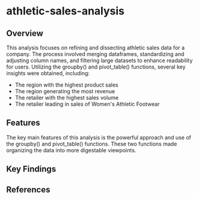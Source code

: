 # athletic-sales-analysis

## Overview

This analysis focuses on refining and dissecting athletic sales data for a company. The process involved merging dataframes, standardizing and adjusting column names, and filtering large datasets to enhance readability for users. Utilizing the groupby() and pivot_table() functions, several key insights were obtained, including:

- The region with the highest product sales
- The region generating the most revenue
- The retailer with the highest sales volume
- The retailer leading in sales of Women's Athletic Footwear

## Features

The key main features of this analysis is the powerful approach and use of the groupby() and pivot_table() functions. These two functions made organizing the data into more digestable viewpoints.

## Key Findings

## References
